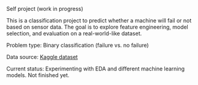 Self project (work in progress)

This is a classification project to predict whether a machine will fail or not based on sensor data.
The goal is to explore feature engineering, model selection, and evaluation on a real-world-like dataset.

Problem type: Binary classification (failure vs. no failure)

Data source: [Kaggle dataset](https://www.kaggle.com/datasets/umerrtx/machine-failure-prediction-using-sensor-data/data)

Current status: Experimenting with EDA and different machine learning models. Not finished yet.


